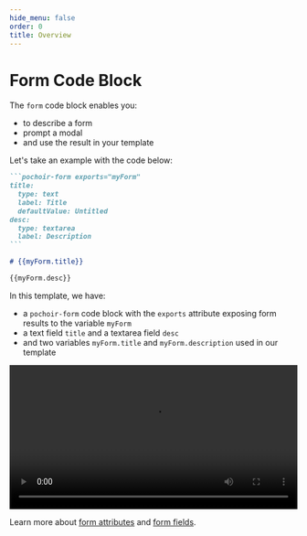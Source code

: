 ```yaml
---
hide_menu: false
order: 0
title: Overview
---
```

# Form Code Block

The `form` code block enables you:
- to describe a form
- prompt a modal
- and use the result in your template

Let's take an example with the code below:
````md
```pochoir-form exports="myForm"
title:
  type: text
  label: Title
  defaultValue: Untitled
desc:
  type: textarea
  label: Description
```

# {{myForm.title}}

{{myForm.desc}}
````

In this template, we have:
- a `pochoir-form` code block with the `exports` attribute exposing form results to the variable `myForm`
- a text field `title` and a textarea field `desc`
- and two variables `myForm.title` and `myForm.description` used in our template

<video src="/assets/demo-form.mp4" autoplay controls loop style="width: 100%"></video>

Learn more about [form attributes](/form/attributes/) and [form fields](/form/fields/).
